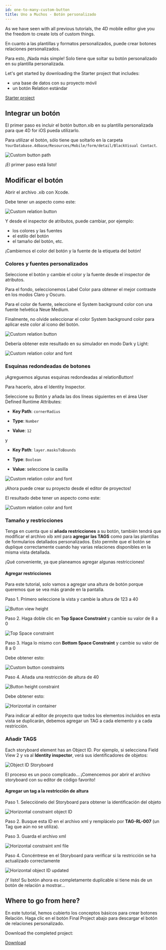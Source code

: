 ```yaml
---
id: one-to-many-custom-button
title: Uno a Muchos - Botón personalizado
---
```


As we have seen with all previous tutorials, the 4D mobile editor give you the freedom to create lots of custom things.

En cuanto a las plantillas y formatos personalizados, puede crear botones relaciones personalizados.

Para esto, ¡Nada más simple! Solo tiene que soltar su botón personalizado en su plantilla personalizada.


Let's get started by downloading the Starter project that includes:

* una base de datos con su proyecto móvil
* un botón Relation estándar

<div className="center-button">
<a className="button button--primary"
href="https://github.com/4d-go-mobile/tutorial-OneToManyCustomButton/archive/c507e764e97e006c6c785dfc468f71f5bd708845.zip">Starter project</a>
</div>

## Integrar un botón

El primer paso es incluir el botón button.xib en su plantilla personalizada para que 4D for iOS pueda utilizarlo.

Para utilizar el botón, sólo tiene que soltarlo en la carpeta `YourDatabase.4dbase/Resources/Mobile/form/detail/BlackVisual Contact`.

![Custom button path](img/Relation-custom-button-path.png)

¡El primer paso está listo!

## Modificar el botón

Abrir el archivo .xib con Xcode.

Debe tener un aspecto como este:

![Custom relation button](img/Relations-custom-button-relationButton-4D-for-iOS.png)

Y desde el inspector de atributos, puede cambiar, por ejemplo:

* los colores y las fuentes
* el estilo del botón
* el tamaño del botón, etc.

¡Cambiemos el color del botón y la fuente de la etiqueta del botón!

### Colores y fuentes personalizados

Seleccione el botón y cambie el color y la fuente desde el inspector de atributos.

Para el fondo, seleccionemos Label Color para obtener el mejor contraste en los modos Claro y Oscuro.

Para el color de fuente, seleccione el System background color con una fuente helvética Neue Medium.

Finalmente, no olvide seleccionar el color System background color para aplicar este color al icono del botón.

![Custom relation button](img/Relations-custom-button-relationButton-4D-for-iOS-font-and-Color.png)

Debería obtener este resultado en su simulador en modo Dark y Light:

![Custom relation color and font](img/Custom-relation-button-Light-and-Dark-mode-font-and-color.png)

### Esquinas redondeadas de botones

¡Agreguemos algunas esquinas redondeadas al relationButton!

Para hacerlo, abra el Identity Inspector.

Seleccione su Botón y añada las dos líneas siguientes en el área User Defined Runtime Attributes:

* **Key Path**: `cornerRadius`

* **Type**: `Number`

* **Value**: `12`

y

* **Key Path**: `layer.masksToBounds`

* **Type**: `Boolean`

* **Value**: seleccione la casilla

![Custom relation color and font](img/Custom-relation-button-Xcode-round-corners.png)

¡Ahora puede crear su proyecto desde el editor de proyectos!

El resultado debe tener un aspecto como este:

![Custom relation color and font](img/Custom-relation-button-round-corners.png)

### Tamaño y restricciones

Tenga en cuenta que si **añada restricciones** a su botón, también tendrá que modificar el archivo xib xml para **agregar las TAGS** como para las plantillas de formularios detallados personalizados. Esto permite que el botón se duplique correctamente cuando hay varias relaciones disponibles en la misma vista detallada.

¡Qué conveniente, ya que planeamos agregar algunas restricciones!

#### Agregar restricciones

Para este tutorial, solo vamos a agregar una altura de botón porque queremos que se vea más grande en la pantalla.

Paso 1. Primero seleccione la vista y cambie la altura de 123 a 40

![Button view height](img/Button-view-height.png)

Paso 2. Haga doble clic en **Top Space Constraint** y cambie su valor de 8 a 0

![Top Space constraint](img/Top-Space-constraint.png)

Paso 3. Haga lo mismo con **Bottom Space Constraint** y cambie su valor de 8 a 0

Debe obtener esto:

![Custom  button constraints](img/Custom-button-constraints.png)

Paso 4. Añada una restricción de altura de 40

![Button height constraint](img/Button-height-constraint.png)

Debe obtener esto:

![Horizontal in container](img/Custom-relation-button-constraints.png)

Para indicar al editor de proyecto que todos los elementos incluidos en esta vista se duplicarán, debemos agregar un TAG a cada elemento y a cada restricción.


### Añadir TAGS

Each storyboard element has an Object ID. Por ejemplo, si selecciona Field View 2 y va al **Identity inspector**, verá sus identificadores de objetos:

![Object ID Storyboard](img/Custom-button-object-id-storyboard.png)

El proceso es un poco complicado... ¡Comencemos por abrir el archivo storyboard con su editor de código favorito!

#### Agregar un tag a la restricción de altura

Paso 1. Selecciónelo del Storyboard para obtener la identificación del objeto

![Horizontal constraint object ID](img/Horizontal-constraint-object-ID.png)

Paso 2. Busque esta ID en el archivo xml y remplácelo por **TAG-RL-007** (un Tag que aún no se utiliza).

Paso 3. Guarda el archivo xml

![Horizontal constraint xml file](img/Horizontal-constraint-xml-file.png)

Paso 4. Concéntrese en el Storyboard para verificar si la restricción se ha actualizado correctamente

![Horizontal object ID updated](img/Horizontal-object-id-updated.png)

¡Y listo! Su botón ahora es completamente duplicable si tiene más de un botón de relación a mostrar...

## Where to go from here?

En este tutorial, hemos cubierto los conceptos básicos para crear botones Relación. Haga clic en el botón Final Project abajo para descargar el botón de relaciones personalizado.

Download the completed project:

<div className="center-button">
<a className="button button--primary"
href="https://github.com/4d-go-mobile/tutorial-OneToManyCustomButton/releases/latest/download/tutorial-OneToManyCustomButton.zip">Download</a>
</div>